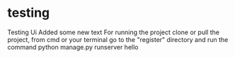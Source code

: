 # testing
Testing Ui
Added some new text
For running the project clone or pull the project, from cmd or your terminal go to the "register" directory and run the command python manage.py runserver
hello